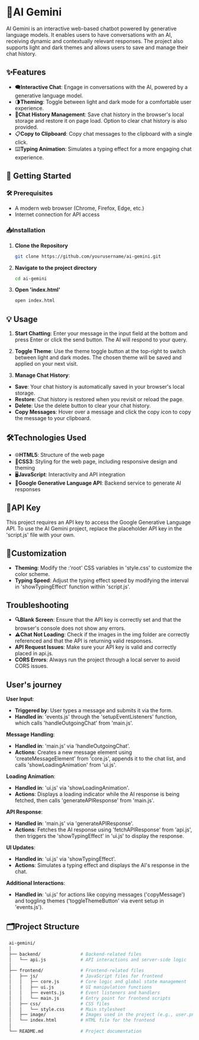 # 🌟AI Gemini

AI Gemini is an interactive web-based chatbot powered by generative language models. It enables users to have conversations with an AI, receiving dynamic and contextually relevant responses. The project also supports light and dark themes and allows users to save and manage their chat history.

## ✨Features

- 🗨️**Interactive Chat**: Engage in conversations with the AI, powered by a generative language model.
- 🌗**Theming**: Toggle between light and dark mode for a comfortable user experience.
- 💾**Chat History Management**: Save chat history in the browser's local storage and restore it on page load. Option to clear chat history is also provided.
- 📋**Copy to Clipboard**: Copy chat messages to the clipboard with a single click.
- ⌨️**Typing Animation**: Simulates a typing effect for a more engaging chat experience.

## 🚀 Getting Started

### 🛠️ Prerequisites

- A modern web browser (Chrome, Firefox, Edge, etc.)
- Internet connection for API access

### 📥Installation

1. **Clone the Repository**

   ```bash
   git clone https://github.com/yourusername/ai-gemini.git

2. **Navigate to the project directory**

    ```bash
    cd ai-gemini

3. **Open 'index.html'**

    ```bash
    open index.html


## 💡 Usage
1. **Start Chatting**: Enter your message in the input field at the bottom and press Enter or click the send button. The AI will respond to your query.

2. **Toggle Theme**: Use the theme toggle button at the top-right to switch between light and dark modes. The chosen theme will be saved and applied on your next visit.

3. **Manage Chat History**:

- **Save**: Your chat history is automatically saved in your browser's local storage.
- **Restore**: Chat history is restored when you revisit or reload the page.
- **Delete**: Use the delete button to clear your chat history.
- **Copy Messages**: Hover over a message and click the copy icon to copy the message to your clipboard.

## 🛠️Technologies Used
- 🌐**HTML5**: Structure of the web page
- 🎨**CSS3**: Styling for the web page, including responsive design and theming
- 🖥️**JavaScript**: Interactivity and API integration
- 🤖**Google Generative Language API**: Backend service to generate AI responses

## 🔑API Key
This project requires an API key to access the Google Generative Language API. To use the AI Gemini project, replace the placeholder API key in the 'script.js' file with your own.

## 🎨Customization
- **Theming**: Modify the :'root' CSS variables in 'style.css' to customize the color scheme.
- **Typing Speed**: Adjust the typing effect speed by modifying the interval in 'showTypingEffect' function within 'script.js'.

## Troubleshooting
- **🔍Blank Screen**: Ensure that the API key is correctly set and that the browser's console does not show any errors.
- **⚠️Chat Not Loading**: Check if the images in the img folder are correctly referenced and that the API is returning valid responses.
- **API Request Issues**: Make sure your API key is valid and correctly placed in api.js.
- **CORS Errors**: Always run the project through a local server to avoid CORS issues.

## User's journey

**User Input**:
- **Triggered by**: User types a message and submits it via the form.
- **Handled in**: 'events.js' through the 'setupEventListeners' function, which calls 'handleOutgoingChat' from 'main.js'.

**Message Handling**:
- **Handled in**: 'main.js' via 'handleOutgoingChat'.
- **Actions**: Creates a new message element using 'createMessageElement' from 'core.js', appends it to the chat list, and calls 'showLoadingAnimation' from 'ui.js'.

**Loading Animation**:
- **Handled in**: 'ui.js' via 'showLoadingAnimation'.
- **Actions**: Displays a loading indicator while the AI response is being fetched, then calls 'generateAPIResponse' from 'main.js'.

**API Response**:
- **Handled in**: 'main.js' via 'generateAPIResponse'.
- **Actions**: Fetches the AI response using 'fetchAPIResponse' from 'api.js', then triggers the 'showTypingEffect' in 'ui.js' to display the response.

**UI Updates**:
- **Handled in**: 'ui.js' via 'showTypingEffect'.
- **Actions**: Simulates a typing effect and displays the AI's response in the chat.

**Additional Interactions**:
- **Handled in**: 'ui.js' for actions like copying messages ('copyMessage') and toggling themes ('toggleThemeButton' via event setup in 'events.js').

## 🗂️Project Structure

   ```bash
    ai-gemini/
    │
    ├── backend/               # Backend-related files
    │   └── api.js             # API interactions and server-side logic
    │
    ├── frontend/              # Frontend-related files
    │   ├── js/                # JavaScript files for frontend
    │   │   ├── core.js        # Core logic and global state management
    │   │   ├── ui.js          # UI manipulation functions
    │   │   ├── events.js      # Event listeners and handlers
    │   │   └── main.js        # Entry point for frontend scripts
    │   ├── css/               # CSS files
    │   │   └── style.css      # Main stylesheet
    │   ├── image/             # Images used in the project (e.g., user.png, gemini.png)
    │   └── index.html         # HTML file for the frontend
    │
    └── README.md              # Project documentation
